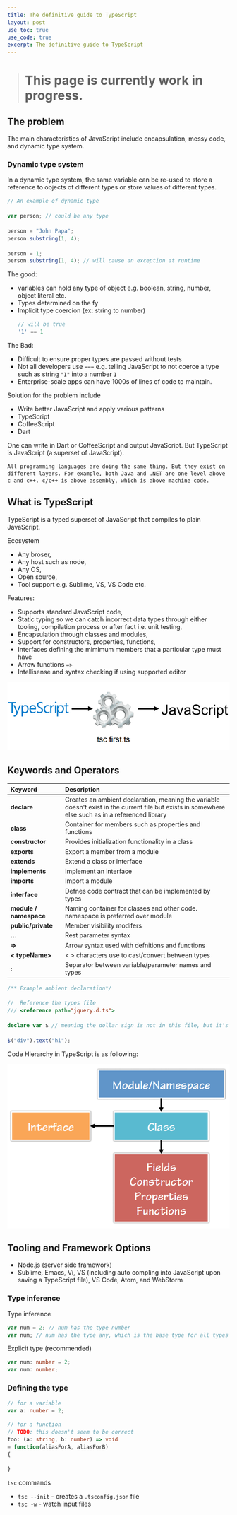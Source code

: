 ```yaml
---
title: The definitive guide to TypeScript
layout: post
use_toc: true
use_code: true
excerpt: The definitive guide to TypeScript
---
```

> # This page is currently work in progress.

## The problem 

The main characteristics of JavaScript include encapsulation, messy code, and dynamic type system.

### Dynamic type system

In a dynamic type system, the same variable can be re-used to store a reference to objects of different types or store values of different types. 

```js
// An example of dynamic type

var person; // could be any type

person = "John Papa";
person.substring(1, 4);

person = 1;
person.substring(1, 4); // will cause an exception at runtime
```


The good: 
- variables can hold any type of object e.g. boolean, string, number, object literal etc. 
- Types determined on the fy
- Implicit type coercion (ex: string to number)
    ```js
    // will be true
    '1' == 1
    ```

The Bad:
- Difficult to ensure proper types are passed without tests
- Not all developers use `===` e.g. telling JavaScript to not coerce a type such as string `"1"` into a number `1`
- Enterprise-scale apps can have 1000s of lines of code to maintain. 

Solution for the problem include
 - Write better JavaScript and apply various patterns
 - TypeScript 
 - CoffeeScript 
 - Dart

One can write in Dart or CoffeeScript and output JavaScript. But TypeScript is JavaScript (a superset of JavaScript).

```
All programming languages are doing the same thing. But they exist on different layers. For example, both Java and .NET are one level above c and c++. c/c++ is above assembly, which is above machine code. 
```

## What is TypeScript
TypeScript is a typed superset of JavaScript that compiles to plain JavaScript. 

Ecosystem 
- Any broser,
- Any host such as node, 
- Any OS,
- Open source,
- Tool support e.g. Sublime, VS, VS Code etc.

Features: 
- Supports standard JavaScript code,
- Static typing so we can catch incorrect data types through either tooling, compilation process or after fact i.e. unit testing, 
- Encapsulation through classes and modules,
- Support for constructors, properties, functions, 
- Interfaces defining the mimimum members that a particular type must have
- Arrow functions `=>`
- Intellisense and syntax checking if using supported editor 

![](/assets/images/typescript/typescript-compilcation-process.PNG)

## Keywords and Operators
| Keyword                 | Description
|:------------------------|:-------------------------------------------------------|
| **declare**             | Creates an ambient declaration, meaning the variable doesn't exist in the current file but exists in somewhere else such as in a referenced library | 
| **class**               | Container for members such as properties and functions | 
| **constructor**         | Provides initialization functionality in a class |
| **exports**             | Export a member from a module |
| **extends**             | Extend a class or interface |
| **implements**          | Implement an interface |
| **imports**             | Import a module |
| **interface**           | Defnes code contract that can be implemented by types |
| **module / namespace**  | Naming container for classes and other code. namespace is preferred over module |
| **public/private**      | Member visibility modifers |
| **…**                   | Rest parameter syntax |
| **=>**                  | Arrow syntax used with defnitions and functions |
| **< typeName>**         | < > characters use to cast/convert between types |
| **:**                   | Separator between variable/parameter names and types |

```ts
/** Example ambient declaration*/

//  Reference the types file
/// <reference path="jquery.d.ts">  

declare var $ // meaning the dollar sign is not in this file, but it's coming from somewhere else, in this case, the jquery typings file

$("div").text("hi");
```

Code Hierarchy in TypeScript is as following: 

![](/assets/images/typescript/code-hierarchy.PNG)

## Tooling and Framework Options
- Node.js (server side framework)
- Sublime, Emacs, Vi, VS (including auto compling into JavaScript upon saving a TypeScript file), VS Code, Atom, and WebStorm

### Type inference 

Type inference
```ts 
var num = 2; // num has the type number
var num; // num has the type any, which is the base type for all types
```
Explicit type (recommended)
```ts 
var num: number = 2;
var num: number; 
```
### Defining the type
```ts
// for a variable
var a: number = 2;
```
```ts
// for a function
// TODO: this doesn't seem to be correct
foo: (a: string, b: number) => void
= function(aliasForA, aliasForB) 
{

}
```




`tsc` commands
- `tsc --init` - creates a `.tsconfig.json` file
- `tsc -w` - watch input files
